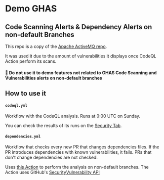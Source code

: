 # Demo GHAS 

## Code Scanning Alerts & Dependency Alerts on non-default Branches

This repo is a copy of the [Apache ActiveMQ repo](https://github.com/apache/activemq).

It was used it due to the amount of vulnerabilities it displays once CodeQL Action perform its scans.

#### :rotating_light: Do not use it to demo features not related to GHAS Code Scanning and Vulnerabilities alerts on non-default branches

## How to use it
<under construction>

#### `codeql.yml`
Workflow with the CodeQL analysis. Runs at 0:00 UTC on Sunday.

You can check the results of its runs on the [Security Tab](https://github.com/octodemo/demo-vulnerabilities-ghas/security/code-scanning).

#### `dependencies.yml`
Workflow that checks every new PR that changes dependencies files. If the PR introduces dependencies with known vulnerabilities, it fails. PRs that don't change dependencies are not checked.

Uses [this Action](https://github.com/marketplace/actions/scan-a-pr-for-vulnerable-dependencies) to perform the analysis on non-default branches. The Action uses GitHub's [SecurityVulnerability API](https://developer.github.com/v4/object/securityvulnerability/)
